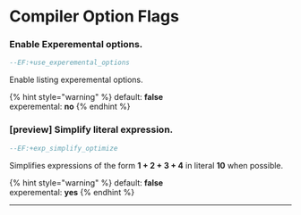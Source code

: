 # Compiler Option Flags

### Enable Experemental options.

```lua
--EF:+use_experemental_options
```

Enable listing experemental options.

{% hint style="warning" %}
default: **false**  
experemental: **no**
{% endhint %}

### \[preview\] Simplify literal expression.

```lua
--EF:+exp_simplify_optimize
```

Simplifies expressions of the form **1 + 2 + 3 + 4** in literal **10** when possible.

{% hint style="warning" %}
default: **false**  
experemental: **yes**
{% endhint %}

  
****

